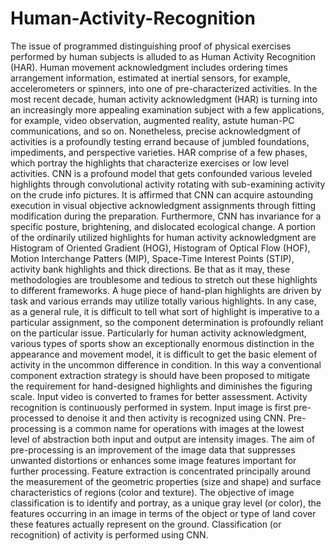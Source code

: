 # Human-Activity-Recognition
The issue of programmed distinguishing proof of physical exercises performed by human subjects is alluded to as Human Activity Recognition (HAR). Human movement acknowledgment includes ordering times arrangement information, estimated at inertial sensors, for example, accelerometers or spinners, into one of pre-characterized activities. 
In the most recent decade, human activity acknowledgment (HAR) is turning into an increasingly more appealing examination subject with a few applications, for example, video observation, augmented reality, astute human-PC communications, and so on. Nonetheless, precise acknowledgment of activities is a profoundly testing errand because of jumbled foundations, impediments, and perspective varieties. HAR comprise of a few phases, which portray the highlights that characterize exercises or low level activities. CNN is a profound model that gets confounded various leveled highlights through convolutional activity rotating with sub-examining activity on the crude info pictures. It is affirmed that CNN can acquire astounding execution in visual objective acknowledgment assignments through fitting modification during the preparation. Furthermore, CNN has invariance for a specific posture, brightening, and dislocated ecological change. 
A portion of the ordinarily utilized highlights for human activity acknowledgment are Histogram of Oriented Gradient (HOG), Histogram of Optical Flow (HOF), Motion Interchange Patters (MIP), Space-Time Interest Points (STIP), activity bank highlights and thick directions. Be that as it may, these methodologies are troublesome and tedious to stretch out these highlights to different frameworks. A huge piece of hand-plan highlights are driven by task and various errands may utilize totally various highlights. In any case, as a general rule, it is difficult to tell what sort of highlight is imperative to a particular assignment, so the component determination is profoundly reliant on the particular issue. Particularly for human activity acknowledgment, various types of sports show an exceptionally enormous distinction in the appearance and movement model, it is difficult to get the basic element of activity in the uncommon difference in condition. In this way a conventional component extraction strategy is should have been proposed to mitigate the requirement for hand-designed highlights and diminishes the figuring scale. 
Input video is converted to frames for better assessment. Activity recognition is continuously performed in system. Input image is first pre-processed to denoise it and then activity is recognized using CNN. Pre-processing is a common name for operations with images at the lowest level of abstraction both input and output are intensity images. The aim of pre-processing is an improvement of the image data that suppresses unwanted distortions or enhances some image features important for further processing. Feature extraction is concentrated principally around the measurement of the geometric properties (size and shape) and surface characteristics of regions (color and texture). 
The objective of image classification is to identify and portray, as a unique gray level (or color), the features occurring in an image in terms of the object or type of land cover these features actually represent on the ground. Classification (or recognition) of activity is performed using CNN.
